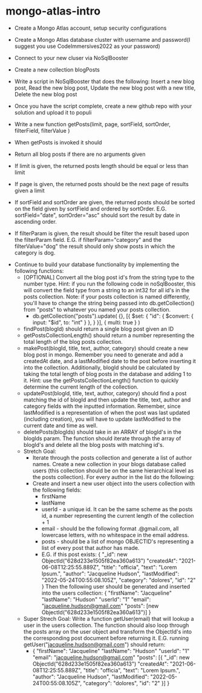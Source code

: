 # mongo-atlas-intro

- Create a Mongo Atlas account, setup security configurations
- Create a Mongo Atlas database cluster with username and password(I suggest you use CodeImmersives2022 as your password)
- Connect to your new cluser via NoSqlBooster
- Create a new collection blogPosts
- Write a script in NoSqlBooster that does the following: Insert a new blog post, Read the new blog post, Update the new blog post with a new title, Delete the new blog post
- Once you have the script complete, create a new github repo with your solution and upload it to populi

- Write a new function getPosts(limit, page, sortField, sortOrder, filterField, filterValue )
- When getPosts is invoked it should
- Return all blog posts if there are no arguments given
- If limit is given, the returned posts length should be equal or less than limit
- If page is given, the returned posts should be the next page of results given a limit
- If sortField and sortOrder are given, the returned posts should be sorted on the field given by sortField and ordered by sortOrder. E.G. sortField="date", sortOrder="asc" should sort the result by date in ascending order.
- If filterParam is given, the result should be filter the result based upon the filterParam field. E.G. if filterParam="category" and the filterValue="dog" the result should only show posts in which the category is dog.

* Continue to build your database functionality by implementing the following functions:
  - [OPTIONAL] Convert all the blog post id's from the string type to the number type. Hint: if you run the following code in noSqlBooster, this will convert the field type from a string to an int32 for all id's in the posts collection. Note: if your posts collection is named differently, you'll have to change the string being passed into db.getCollection() from "posts" to whatever you named your posts collection.
    - db.getCollection("posts").update(
      {},
      [{
      $set: {
      "id":
      {
      $convert: {
      input: "$id",
      to: "int"
      }
      },
      }
      }],
      { multi: true }
      )
  - findPost(blogId) should return a single blog post given an ID
  - getPostsCollectionLength() should return a number representing the total length of the blog posts collection.
  - makePost(blogId, title, text, author, category) should create a new blog post in mongo. Remember you need to generate and add a createdAt date, and a lastModified date to the post before inserting it into the collection. Additionally, blogId should be calculated by taking the total length of blog posts in the database and adding 1 to it. Hint: use the getPostsCollectionLength() function to quickly determine the current length of the collection.
  - updatePost(blogId, title, text, author, category) should find a post matching the id of blogId and then update the title, text, author and category fields with the inputted information. Remember, since lastModified is a representation of when the post was last updated (including creation), you will have to update lastModified to the current date and time as well.
  - deletePosts(blogIds) should take in an ARRAY of blogId's in the blogIds param. The function should iterate through the array of blogId's and delete all the blog posts with matching id's.
  - Stretch Goal:
    - Iterate through the posts collection and generate a list of author names. Create a new collection in your blogs database called users (this collection should be on the same hierarchical level as the posts collection). For every author in the list do the following:
    - Create and insert a new user object into the users collection with the following fields:
      - firstName
      - lastName
      - userId - a unique id. It can be the same scheme as the posts id, a number representing the current length of the collection + 1
      - email - should be the following format <firstName>.<lastName>@gmail.com, all lowercase letters, with no whitespace in the email address.
      - posts - should be a list of mongo OBJECTID's representing a list of every post that author has made.
      - E.G. if this post exists:
        {
        "\_id": new ObjectId("628d233e1505f82ea360a613")
        "createdAt": "2021-06-08T12:25:55.889Z",
        "title": "officia",
        "text": "Lorem Ipsum.",
        "author": "Jacqueline Hudson",
        "lastModified": "2022-05-24T00:55:08.105Z",
        "category": "dolores",
        "id": "2"
        }
        Then the following user should be generated and inserted into the users collection:
        {
        "firstName": "Jacqueline"
        "lastName": "Hudson"
        "userId": "1"
        "email": "jacqueline.hudson@gmail.com"
        "posts": [new ObjectId("628d233e1505f82ea360a613")]
        }
  - Super Strech Goal: Write a function getUser(email) that will lookup a user in the users collection. The function should also loop through the posts array on the user object and transform the ObjectId's into the corresponding post document before returning it. E.G. running getUser("jacqueline.hudson@gmail.com") should return:
    - {
      "firstName": "Jacqueline"
      "lastName": "Hudson"
      "userId": "1"
      "email": "jacqueline.hudson@gmail.com"
      "posts": [{
      "_id": new ObjectId("628d233e1505f82ea360a613")
      "createdAt": "2021-06-08T12:25:55.889Z",
      "title": "officia",
      "text": "Lorem Ipsum.",
      "author": "Jacqueline Hudson",
      "lastModified": "2022-05-24T00:55:08.105Z",
      "category": "dolores",
      "id": "2"
      }]
      }
